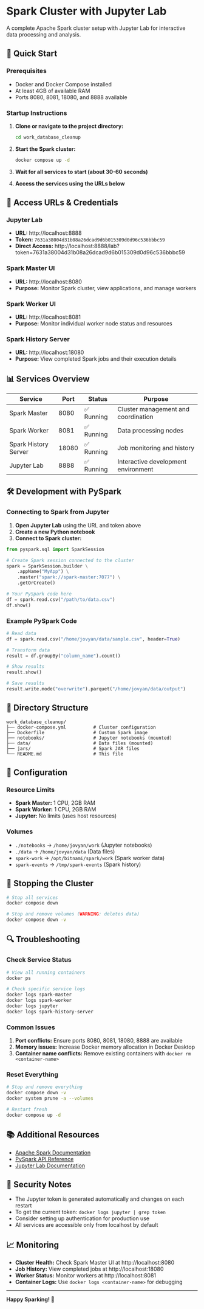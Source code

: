 # Spark Cluster with Jupyter Lab

A complete Apache Spark cluster setup with Jupyter Lab for interactive data processing and analysis.

## 🚀 Quick Start

### Prerequisites
- Docker and Docker Compose installed
- At least 4GB of available RAM
- Ports 8080, 8081, 18080, and 8888 available

### Startup Instructions

1. **Clone or navigate to the project directory:**
   ```bash
   cd work_database_cleanup
   ```

2. **Start the Spark cluster:**
   ```bash
   docker compose up -d
   ```

3. **Wait for all services to start (about 30-60 seconds)**

4. **Access the services using the URLs below**

## 🔗 Access URLs & Credentials

### Jupyter Lab
- **URL:** http://localhost:8888
- **Token:** `7631a38004d31b08a26dcad9d6b015309d0d96c536bbbc59`
- **Direct Access:** http://localhost:8888/lab?token=7631a38004d31b08a26dcad9d6b015309d0d96c536bbbc59

### Spark Master UI
- **URL:** http://localhost:8080
- **Purpose:** Monitor Spark cluster, view applications, and manage workers

### Spark Worker UI
- **URL:** http://localhost:8081
- **Purpose:** Monitor individual worker node status and resources

### Spark History Server
- **URL:** http://localhost:18080
- **Purpose:** View completed Spark jobs and their execution details

## 📊 Services Overview

| Service | Port | Status | Purpose |
|---------|------|--------|---------|
| Spark Master | 8080 | ✅ Running | Cluster management and coordination |
| Spark Worker | 8081 | ✅ Running | Data processing nodes |
| Spark History Server | 18080 | ✅ Running | Job monitoring and history |
| Jupyter Lab | 8888 | ✅ Running | Interactive development environment |

## 🛠️ Development with PySpark

### Connecting to Spark from Jupyter

1. **Open Jupyter Lab** using the URL and token above
2. **Create a new Python notebook**
3. **Connect to Spark cluster:**

```python
from pyspark.sql import SparkSession

# Create Spark session connected to the cluster
spark = SparkSession.builder \
    .appName("MyApp") \
    .master("spark://spark-master:7077") \
    .getOrCreate()

# Your PySpark code here
df = spark.read.csv("/path/to/data.csv")
df.show()
```

### Example PySpark Code

```python
# Read data
df = spark.read.csv("/home/jovyan/data/sample.csv", header=True)

# Transform data
result = df.groupBy("column_name").count()

# Show results
result.show()

# Save results
result.write.mode("overwrite").parquet("/home/jovyan/data/output")
```

## 📁 Directory Structure

```
work_database_cleanup/
├── docker-compose.yml          # Cluster configuration
├── Dockerfile                  # Custom Spark image
├── notebooks/                  # Jupyter notebooks (mounted)
├── data/                       # Data files (mounted)
├── jars/                       # Spark JAR files
└── README.md                   # This file
```

## 🔧 Configuration

### Resource Limits
- **Spark Master:** 1 CPU, 2GB RAM
- **Spark Worker:** 1 CPU, 2GB RAM
- **Jupyter:** No limits (uses host resources)

### Volumes
- `./notebooks` → `/home/jovyan/work` (Jupyter notebooks)
- `./data` → `/home/jovyan/data` (Data files)
- `spark-work` → `/opt/bitnami/spark/work` (Spark worker data)
- `spark-events` → `/tmp/spark-events` (Spark history)

## 🛑 Stopping the Cluster

```bash
# Stop all services
docker compose down

# Stop and remove volumes (WARNING: deletes data)
docker compose down -v
```

## 🔍 Troubleshooting

### Check Service Status
```bash
# View all running containers
docker ps

# Check specific service logs
docker logs spark-master
docker logs spark-worker
docker logs jupyter
docker logs spark-history-server
```

### Common Issues

1. **Port conflicts:** Ensure ports 8080, 8081, 18080, 8888 are available
2. **Memory issues:** Increase Docker memory allocation in Docker Desktop
3. **Container name conflicts:** Remove existing containers with `docker rm <container-name>`

### Reset Everything
```bash
# Stop and remove everything
docker compose down -v
docker system prune -a --volumes

# Restart fresh
docker compose up -d
```

## 📚 Additional Resources

- [Apache Spark Documentation](https://spark.apache.org/docs/latest/)
- [PySpark API Reference](https://spark.apache.org/docs/latest/api/python/)
- [Jupyter Lab Documentation](https://jupyterlab.readthedocs.io/)

## 🔐 Security Notes

- The Jupyter token is generated automatically and changes on each restart
- To get the current token: `docker logs jupyter | grep token`
- Consider setting up authentication for production use
- All services are accessible only from localhost by default

## 📈 Monitoring

- **Cluster Health:** Check Spark Master UI at http://localhost:8080
- **Job History:** View completed jobs at http://localhost:18080
- **Worker Status:** Monitor workers at http://localhost:8081
- **Container Logs:** Use `docker logs <container-name>` for debugging

---

**Happy Sparking! 🚀** 